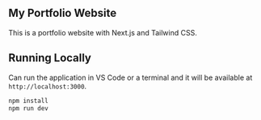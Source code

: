 ## My Portfolio Website

This is a portfolio website with Next.js and Tailwind CSS.

## Running Locally

Can run the application in VS Code or a terminal and it will be available at `http://localhost:3000`.

```bash
npm install
npm run dev
```
